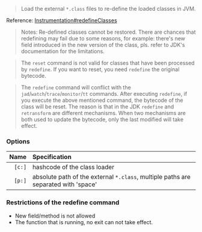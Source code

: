 
> Load the external `*.class` files to re-define the loaded classes in JVM.

Reference: [Instrumentation#redefineClasses](https://docs.oracle.com/javase/8/docs/api/java/lang/instrument/Instrumentation.html#redefineClasses-java.lang.instrument.ClassDefinition...-)

> Notes: Re-defined classes cannot be restored. There are chances that redefining may fail due to some reasons, for example: there's new field introduced in the new version of the class, pls. refer to JDK's documentation for the limitations.

> The `reset` command is not valid for classes that have been processed by `redefine`. If you want to reset, you need `redefine` the original bytecode.


> The `redefine` command will conflict with the `jad`/`watch`/`trace`/`monitor`/`tt` commands. After executing `redefine`, if you execute the above mentioned command, the bytecode of the class will be reset.
> The reason is that in the JDK `redefine` and `retransform` are different mechanisms. When two mechanisms are both used to update the bytecode, only the last modified will take effect.

### Options

|Name|Specification|
|---:|:---|
|`[c:]`|hashcode of the class loader|
|`[p:]`|absolute path of the external `*.class`, multiple paths are separated with 'space'|

### Restrictions of the redefine command

* New field/method is not allowed
* The function that is running, no exit can not take effect.